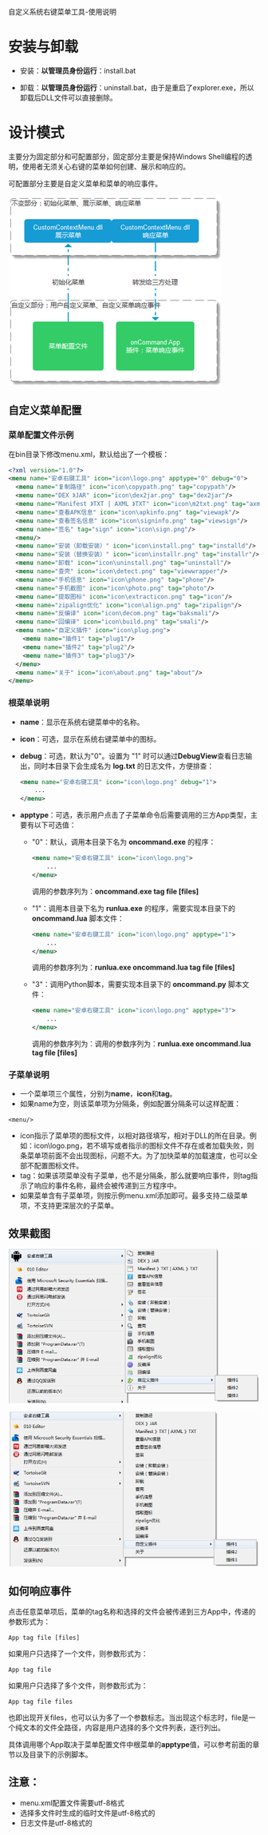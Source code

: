 自定义系统右键菜单工具-使用说明


# 安装与卸载
- 安装：**以管理员身份运行**：install.bat

- 卸载：**以管理员身份运行**：uninstall.bat，由于是重启了explorer.exe，所以卸载后DLL文件可以直接删除。

# 设计模式
主要分为固定部分和可配置部分，固定部分主要是保持Windows Shell编程的透明，使用者无须关心右键的菜单如何创建、展示和响应的。

可配置部分主要是自定义菜单和菜单的响应事件。

![](./doc/design.png)

## 自定义菜单配置
### 菜单配置文件示例
在bin目录下修改menu.xml，默认给出了一个模板：
```xml
<?xml version="1.0"?>
<menu name="安卓右键工具" icon="icon\logo.png" apptype="0" debug="0">
  <menu name="复制路径" icon="icon\copypath.png" tag="copypath"/>
  <menu name="DEX 》JAR" icon="icon\dex2jar.png" tag="dex2jar"/>
  <menu name="Manifest 》TXT | AXML 》TXT" icon="icon\m2txt.png" tag="axml2txt"/>
  <menu name="查看APK信息" icon="icon\apkinfo.png" tag="viewapk"/>
  <menu name="查看签名信息" icon="icon\signinfo.png" tag="viewsign"/>
  <menu name="签名" tag="sign" icon="icon\sign.png"/>
  <menu/>
  <menu name="安装（卸载安装）" icon="icon\install.png" tag="installd"/>
  <menu name="安装（替换安装）" icon="icon\installr.png" tag="installr"/>
  <menu name="卸载" icon="icon\uninstall.png" tag="uninstall"/>
  <menu name="查壳" icon="icon\detect.png" tag="viewwrapper"/>
  <menu name="手机信息" icon="icon\phone.png" tag="phone"/>
  <menu name="手机截图" icon="icon\photo.png" tag="photo"/>
  <menu name="提取图标" icon="icon\extracticon.png" tag="icon"/>
  <menu name="zipalign优化" icon="icon\align.png" tag="zipalign"/>
  <menu name="反编译" icon="icon\decom.png" tag="baksmali"/>
  <menu name="回编译" icon="icon\build.png" tag="smali"/>
  <menu name="自定义插件" icon="icon\plug.png">
    <menu name="插件1" tag="plug1"/>
    <menu name="插件2" tag="plug2"/>
    <menu name="插件3" tag="plug3"/>
  </menu>
  <menu name="关于" icon="icon\about.png" tag="about"/>
</menu>
```
### 根菜单说明

- **name**：显示在系统右键菜单中的名称。

- **icon**：可选，显示在系统右键菜单中的图标。

- **debug**：可选，默认为"0"。设置为 "1" 时可以通过**DebugView**查看日志输出，同时本目录下会生成名为 **log.txt** 的日志文件，方便排查：

  ```xml
  <menu name="安卓右键工具" icon="icon\logo.png" debug="1">
      ...
  </menu>
  ```

  

- **apptype**：可选，表示用户点击了子菜单命令后需要调用的三方App类型，主要有以下可选值：

  - "0"：默认，调用本目录下名为 **oncommand.exe** 的程序：

    ```xml
    <menu name="安卓右键工具" icon="icon\logo.png">
        ...
    </menu>
    ```

    调用的参数序列为：**oncommand.exe tag file [files]**

    

  - "1"：调用本目录下名为 **runlua.exe** 的程序，需要实现本目录下的 **oncommand.lua** 脚本文件：

    ```xml
    <menu name="安卓右键工具" icon="icon\logo.png" apptype="1">
        ...
    </menu>
    ```

    调用的参数序列为：**runlua.exe oncommand.lua tag file [files]**

    

  - "3"：调用Python脚本，需要实现本目录下的 **oncommand.py** 脚本文件：

    ```xml
    <menu name="安卓右键工具" icon="icon\logo.png" apptype="3">
        ...
    </menu>
    ```

    调用的参数序列为：调用的参数序列为：**runlua.exe oncommand.lua tag file [files]**

    

### 子菜单说明

- 一个菜单项三个属性，分别为**name**，**icon**和**tag**。
- 如果name为空，则该菜单项为分隔条，例如配置分隔条可以这样配置：

```
<menu/>
```

- icon指示了菜单项的图标文件，以相对路径填写，相对于DLL的所在目录。例如：icon\logo.png，若不填写或者指示的图标文件不存在或者加载失败，则条菜单项前面不会出现图标，问题不大。为了加快菜单的加载速度，也可以全部不配置图标文件。
- tag：如果该项菜单没有子菜单，也不是分隔条，那么就要响应事件，则tag指示了响应的事件名称，最终会被传递到三方程序中。
- 如果菜单含有子菜单项，则按示例menu.xml添加即可。最多支持二级菜单项，不支持更深层次的子菜单。


## 效果截图
![](./doc/screenshot1.png)

![](./doc/screenshot2.png)


## 如何响应事件
点击任意菜单项后，菜单的tag名称和选择的文件会被传递到三方App中，传递的参数形式为：

```
App tag file [files]
```
如果用户只选择了一个文件，则参数形式为：
```
App tag file
```
如果用户只选择了多个文件，则参数形式为：
```
App tag file files
```
也即出现开关files，也可以认为多了一个参数标志。当出现这个标志时，file是一个纯文本的文件全路径，内容是用户选择的多个文件列表，逐行列出。



具体调用哪个App取决于菜单配置文件中根菜单的**apptype**值，可以参考前面的章节以及目录下的示例脚本。

## 注意：
- menu.xml配置文件需要utf-8格式
- 选择多文件时生成的临时文件是utf-8格式的
- 日志文件是utf-8格式的

